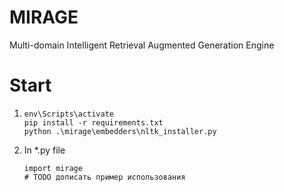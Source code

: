 # MIRAGE

Multi-domain Intelligent Retrieval Augmented Generation Engine

# Start

1) ```
   env\Scripts\activate
   pip install -r requirements.txt
   python .\mirage\embedders\nltk_installer.py  
   ```
2) In *.py file
   ```
   import mirage
   # TODO дописать пример использования
   ```
